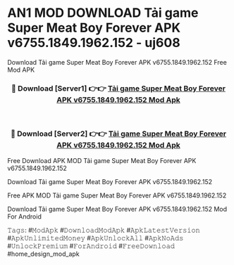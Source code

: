 # AN1 MOD DOWNLOAD Tải game Super Meat Boy Forever APK v6755.1849.1962.152 - uj608
Download Tải game Super Meat Boy Forever APK v6755.1849.1962.152 Free Mod APK

<div align="center">
<h3>🔴 Download [Server1] 👉👉 <a href="https://apk-comot.site?title=Tải_game_Super_Meat_Boy_Forever_APK_v6755.1849.1962.152">Tải game Super Meat Boy Forever APK v6755.1849.1962.152 Mod Apk</a></h3><br>

<h3>🔴 Download [Server2] 👉👉 <a href="https://apk-comot.site?title=Tải_game_Super_Meat_Boy_Forever_APK_v6755.1849.1962.152">Tải game Super Meat Boy Forever APK v6755.1849.1962.152 Mod Apk</a></h3>
</div>


Free Download APK MOD Tải game Super Meat Boy Forever APK v6755.1849.1962.152

Download Tải game Super Meat Boy Forever APK v6755.1849.1962.152 

Free APK MOD Tải game Super Meat Boy Forever APK v6755.1849.1962.152 

Download Tải game Super Meat Boy Forever APK v6755.1849.1962.152 Mod For Android

𝚃𝚊𝚐𝚜: #𝙼𝚘𝚍𝙰𝚙𝚔 #𝙳𝚘𝚠𝚗𝚕𝚘𝚊𝚍𝙼𝚘𝚍𝙰𝚙𝚔 #𝙰𝚙𝚔𝙻𝚊𝚝𝚎𝚜𝚝𝚅𝚎𝚛𝚜𝚒𝚘𝚗 #𝙰𝚙𝚔𝚄𝚗𝚕𝚒𝚖𝚒𝚝𝚎𝚍𝙼𝚘𝚗𝚎𝚢 #𝙰𝚙𝚔𝚄𝚗𝚕𝚘𝚌𝚔𝙰𝚕𝚕 #𝙰𝚙𝚔𝙽𝚘𝙰𝚍𝚜 #𝚄𝚗𝚕𝚘𝚌𝚔𝙿𝚛𝚎𝚖𝚒𝚞𝚖 #𝙵𝚘𝚛𝙰𝚗𝚍𝚛𝚘𝚒𝚍 #𝙵𝚛𝚎𝚎𝙳𝚘𝚠𝚗𝚕𝚘𝚊𝚍 #home_design_mod_apk